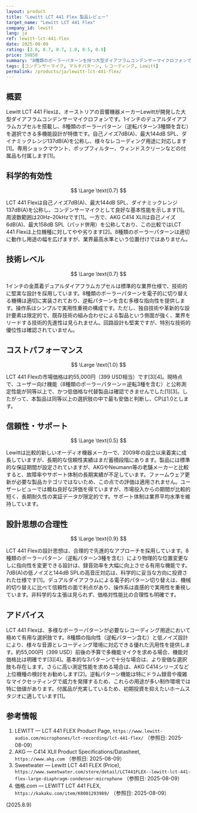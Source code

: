 ```yaml
---
layout: product
title: "Lewitt LCT 441 Flex 製品レビュー"
target_name: "Lewitt LCT 441 Flex"
company_id: lewitt
lang: ja
ref: lewitt-lct-441-flex
date: 2025-08-09
rating: [3.8, 0.7, 0.7, 1.0, 0.5, 0.9]
price: 59850
summary: "8種類のポーラーパターンを持つ大型ダイアフラムコンデンサーマイクロフォンで、低ノイズ設計と144dBの高SPL対応が特徴ですが、測定性能では上位機種に劣ります。"
tags: [コンデンサーマイク, マルチパターン, レコーディング, Lewitt]
permalink: /products/ja/lewitt-lct-441-flex/
---
```


## 概要

Lewitt LCT 441 Flexは、オーストリアの音響機器メーカーLewittが開発した大型ダイアフラムコンデンサーマイクロフォンです。1インチのデュアルダイアフラムカプセルを搭載し、8種類のポーラーパターン（逆転パターン3種類を含む）を選択できる多機能設計が特徴です。自己ノイズ7dB(A)、最大144dB SPL、ダイナミックレンジ137dB(A)を公称し、様々なレコーディング用途に対応します[1]。専用ショックマウント、ポップフィルター、ウィンドスクリーンなどの付属品も付属します[1]。

## 科学的有効性

$$ \Large \text{0.7} $$

LCT 441 Flexは自己ノイズ7dB(A)、最大144dB SPL、ダイナミックレンジ137dB(A)を公称し、コンデンサーマイクとして良好な基本性能を示します[1]。周波数範囲は20Hz–20kHzです[1]。一方で、AKG C414 XLIIは自己ノイズ6dB(A)、最大158dB SPL（パッド併用）を公称しており、この比較ではLCT 441 Flexは上位機種に対してやや劣ります[2]。8種類のポーラーパターンは適切に動作し用途の幅を広げますが、業界最高水準という位置付けではありません。

## 技術レベル

$$ \Large \text{0.7} $$

1インチの金蒸着デュアルダイアフラムカプセルは標準的な業界仕様で、技術的に堅実な設計を採用しています。8種類のポーラーパターンを電子的に切り替える機構は適切に実装されており、逆転パターンを含む多様な指向性を提供します。操作系はシンプルで実用性重視の構成です。ただし、独自技術や革新的な設計要素は限定的で、既存技術の組み合わせによる製品という側面が強く、業界をリードする技術的先進性は見られません。回路設計も堅実ですが、特別な技術的優位性は確認されていません。

## コストパフォーマンス

$$ \Large \text{1.0} $$

LCT 441 Flexの市場価格は約55,000円（399 USD相当）です[3][4]。現時点で、ユーザー向け機能（8種類のポーラーパターン＝逆転3種を含む）と公称測定性能が同等以上で、かつ低価格な代替製品は確認できませんでした[1][3]。したがって、本製品は同等以上の選択肢の中で最も安価と判断し、CPは1.0とします。

## 信頼性・サポート

$$ \Large \text{0.5} $$

Lewittは比較的新しいオーディオ機器メーカーで、2009年の設立以来着実に成長していますが、長期的な信頼性実績はまだ蓄積段階にあります。製品には標準的な保証期間が設定されていますが、AKGやNeumann等の老舗メーカーと比較すると、故障率やサポート体制の長期実績が不足しています。ファームウェア更新が必要な製品カテゴリではないため、この点での評価は適用されません。ユーザーレビューでは概ね良好な評価を得ていますが、市場投入からの期間が比較的短く、長期耐久性の実証データが限定的です。サポート体制は業界平均水準を維持しています。

## 設計思想の合理性

$$ \Large \text{0.9} $$

LCT 441 Flexの設計思想は、合理的で先進的なアプローチを採用しています。8種類のポーラーパターン（逆転パターン3種を含む）により物理的な位置変更なしに指向性を変更できる設計は、録音効率を大幅に向上させる有用な機能です。7dB(A)の低ノイズと144dB SPLの高音圧対応は、科学的に妥当な方向に投資された仕様です[1]。デュアルダイアフラムによる電子的パターン切り替えは、機械的切り替えに比べて信頼性の面で利点があり、操作系は直感的で実用性を重視しています。非科学的な主張は見られず、価格対性能比の合理性も明確です。

## アドバイス

LCT 441 Flexは、多様なポーラーパターンが必要なレコーディング用途において極めて有用な選択肢です。8種類の指向性（逆転パターン含む）と低ノイズ設計により、様々な音源とレコーディング環境に対応できる優れた汎用性を提供します。約55,000円（399 USD）前後の予算で多機能マイクを求める場合、機能対価格比は明確です[3][4]。基本的な3パターンで十分な場合は、より安価な選択肢も存在します。さらに高い測定性能を求める場合は、AKG C414シリーズなど上位機種の検討をお勧めします[2]。逆転パターン機能は特にドラム録音や複雑なマイクセッティングで威力を発揮するため、これらの用途が多い制作環境では特に価値があります。付属品が充実しているため、初期投資を抑えたいホームスタジオに適しています[1]。

## 参考情報

1. LEWITT — LCT 441 FLEX Product Page, `https://www.lewitt-audio.com/microphones/lct-recording/lct-441-flex/` （参照日: 2025-08-09）
2. AKG — C414 XLII Product Specifications/Datasheet, `https://www.akg.com` （参照日: 2025-08-09）
3. Sweetwater — Lewitt LCT 441 FLEX (Price), `https://www.sweetwater.com/store/detail/LCT441FLEX--lewitt-lct-441-flex-large-diaphragm-condenser-microphone` （参照日: 2025-08-09）
4. 価格.com — LEWITT LCT 441 FLEX, `https://kakaku.com/item/K0001293989/` （参照日: 2025-08-09）

(2025.8.9)